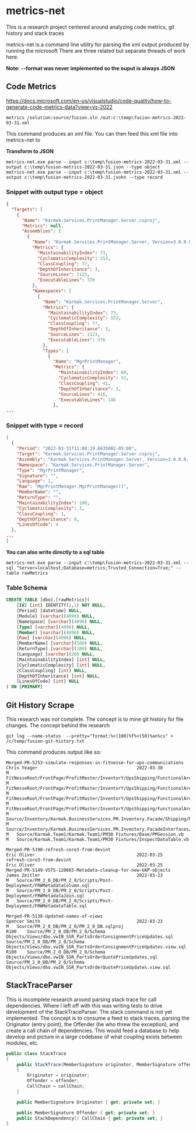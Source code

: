 
# metrics-net

This is a research project centered around analyzing code metrics, git history and stack traces

metrics-net is a command line utility for parsing the xml output produced by running the microsoft There are three related but separate threads of work here.

__Note: --format was never implemented so the ouput is always JSON__

## Code Metrics

https://docs.microsoft.com/en-us/visualstudio/code-quality/how-to-generate-code-metrics-data?view=vs-2022

```
metrics /solution:source/fusion.sln /out:c:\temp\fusion-metrics-2022-03-31.xml
```

This command produces an xml file. You can then feed this xml file into metrics-net to

__Transform to JSON__
```
metrics-net.exe parse --input c:\temp\fusion-metrics-2022-03-31.xml --output c:\temp\fusion-metrics-2022-03-31.json --type object
metrics-net.exe parse --input c:\temp\fusion-metrics-2022-03-31.xml --output c:\temp\fusion-metrics-2022-03-31.jsohn --type record
```

### Snippet with output type = object
```json
{
  "Targets": [
    {
      "Name": "Karmak.Services.PrintManager.Server.csproj",
      "Metrics": null,
      "Assemblies": [
        {
          "Name": "Karmak.Services.PrintManager.Server, Version=3.0.0.0, Culture=neutral, PublicKeyToken=4340177d7467d9dc",
          "Metrics": {
            "MaintainabilityIndex": 73,
            "CyclomaticComplexity": 153,
            "ClassCoupling": 77,
            "DepthOfInheritance": 3,
            "SourceLines": 1123,
            "ExecutableLines": 376
          },
          "Namespaces": [
            {
              "Name": "Karmak.Services.PrintManager.Server",
              "Metrics": {
                "MaintainabilityIndex": 73,
                "CyclomaticComplexity": 153,
                "ClassCoupling": 77,
                "DepthOfInheritance": 3,
                "SourceLines": 1123,
                "ExecutableLines": 376
              },
              "Types": [
                {
                  "Name": "MgrPrintManager",
                  "Metrics": {
                    "MaintainabilityIndex": 68,
                    "CyclomaticComplexity": 51,
                    "ClassCoupling": 41,
                    "DepthOfInheritance": 3,
                    "SourceLines": 416,
                    "ExecutableLines": 146
                  },
...                  
```

### Snippet with type = record
```json
[
  {
    "Period": "2022-03-31T11:08:19.6635002-05:00",
    "Target": "Karmak.Services.PrintManager.Server.csproj",
    "Assembly": "Karmak.Services.PrintManager.Server, Version=3.0.0.0, Culture=neutral, PublicKeyToken=4340177d7467d9dc",
    "Namespace": "Karmak.Services.PrintManager.Server",
    "Type": "MgrPrintManager",
    "Signature": "",
    "Language": 1,
    "Raw": "MgrPrintManager.MgrPrintManager()",
    "MemberName": "",
    "ReturnType": "",
    "MaintainabilityIndex": 100,
    "CyclomaticComplexity": 1,
    "ClassCoupling": 1,
    "DepthOfInheritance": 0,
    "LinesOfCode": 4
  },
...
]
```

__You can also write directly to a sql table__
```
metrics-net.exe parse --input c:\temp\fusion-metrics-2022-03-31.xml --sql "Server=localhost;Database=metrics;Trusted_Connection=True;" --table rawMetrics
```

### Table Schema
```sql
CREATE TABLE [dbo].[rawMetrics](
	[Id] [int] IDENTITY(1,1) NOT NULL,
	[Period] [datetime] NULL,
	[Module] [varchar](4096) NULL,
	[Namespace] [varchar](4096) NULL,
	[Type] [varchar](4096) NULL,
	[Member] [varchar](4096) NULL,
	[Raw] [varchar](4096) NULL,
	[MemberName] [varchar](500) NULL,
	[ReturnType] [varchar](100) NULL,
	[Language] [varchar](20) NULL,
	[MaintainabilityIndex] [int] NULL,
	[CyclomaticComplexity] [int] NULL,
	[ClassCoupling] [int] NULL,
	[DepthOfInheritance] [int] NULL,
	[LinesOfCode] [int] NULL
) ON [PRIMARY]
```

## Git History Scrape

This research was not complete. The concept is to mine git history for file changes. The concept behind the research 

```
git log --name-status  --pretty="format:%<(100)%f%<(50)%an%cs" >  /c/temp/fusion-git-history.txt
```

This command produces output like so:
```
Merged-PR-5253-simulate-responses-in-fitnesse-for-ups-communications                                Chris Yeager                                      2022-03-30
M	FitNesseRoot/FrontPage/ProfitMaster/InventorY/UpsShipping/FunctionalArea/UpsShipping/content.txt
M	FitNesseRoot/FrontPage/ProfitMaster/InventorY/UpsShipping/FunctionalArea/UpsShippingAndHandlingCombined/content.txt
M	FitNesseRoot/FrontPage/ProfitMaster/InventorY/UpsShipping/FunctionalArea/UpsShippingAndHandlingCombined2/content.txt
M	FitNesseRoot/FrontPage/ProfitMaster/InventorY/UpsShipping/FunctionalArea/UpsShippingHistory/content.txt
M	Source/Inventory/Karmak.BusinessServices.PM.Inventory.Facade/Shipping/MgrUpsShipping.vb
M	Source/Inventory/Karmak.BusinessServices.PM.Inventory.FacadeInterfaces/Shipping/KarmakUPSFaultException.vb
M	Source/Karmak.Team1/Karmak.Team1/PM30 Fixtures/Base/PMSession.vb
M	Source/Karmak.Team1/Karmak.Team1/PM30 Fixtures/InspectDataTable.vb

Merged-PR-5190-refresh-core3-from-devint                                                            Eric Oliver                                       2022-03-25
refresh-core3-from-devint                                                                           Eric Oliver                                       2022-03-25
Merged-PR-5149-VSTS-120665-Metadata-cleanup-for-new-UAP-objects                                     James Zeitler                                     2022-03-23
M	Source/PM_2_0_DB/PM_2_0/Scripts/Post-Deployment/FRWMetadataColumn.sql
M	Source/PM_2_0_DB/PM_2_0/Scripts/Post-Deployment/FRWMetadataJoin.sql
M	Source/PM_2_0_DB/PM_2_0/Scripts/Post-Deployment/FRWMetadataTable.sql

Merged-PR-5138-Updated-names-of-views                                                               Spencer Smith                                     2022-03-23
M	Source/PM_2_0_DB/PM_2_0/PM_2_0_DB.sqlproj
R100	Source/PM_2_0_DB/PM_2_0/Schema Objects/Views/dbo.vwIN_SSR_PartsOrderConsignmentPriceUpdates.sql	Source/PM_2_0_DB/PM_2_0/Schema Objects/Views/dbo.vwIN_SSR_PartsOrderConsignmentPriceUpdates.view.sql
R100	Source/PM_2_0_DB/PM_2_0/Schema Objects/Views/dbo.vwIN_SSR_PartsOrderQuotePriceUpdates.sql	Source/PM_2_0_DB/PM_2_0/Schema Objects/Views/dbo.vwIN_SSR_PartsOrderQuotePriceUpdates.view.sql
```

## StackTraceParser

This is incomplete research around parsing stack trace for call dependencies. Where I left off with this was writing tests to drive development of the StackTraceParser. The stack command is not yet implemented. The concept is to consume a feed to stack traces, parsing the Originator (entry point), the Offender (he who threw the exception), and create a call chain of dependencies. This would feed a database to help develop and picture in a large codebase of what coupling exists between modules, etc.



```csharp
public class StackTrace
{
    public StackTrace(MemberSignature originator, MemberSignature offender, StackDependency[] callChain)
    {
        Originator = originator;
        Offender = offender;
        CallChain = callChain;
    }

    public MemberSignature Originator { get; private set; }

    public MemberSignature Offender { get; private set; }
    public StackDependency[] CallChain { get; private set; }
}
```